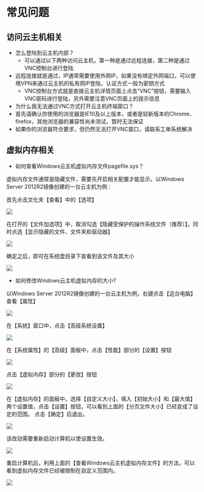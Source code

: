 # 常见问题

## 访问云主机相关

* 怎么登陆到云主机内部？
  * 可以通过以下两种访问云主机，第一种是通过远程连接，第二种是通过VNC控制台进行登陆
* 远程连接就是通过，IP通常需要使用外网IP，如果没有绑定外网端口，可以使用VPN来通过云主机的私有网IP登陆，认证方式一般为密钥方式
  * VNC控制台方式就是直接云主机详情页面上点击“VNC”按钮，需要输入VNC密码进行登陆，另外需要注意VNC页面上的提示信息
* 为什么我无法通过VNC方式打开云主机终端窗口？
 * 首先请确认你使用的浏览器是IE10及以上版本，或者是较新版本的Chrome、firefox，其他浏览器的兼容性尚未测试，暂时无法保证
 * 如果你的浏览器符合要求，但仍然无法打开VNC窗口，请联系工单系统解决

## 虚拟内存相关

* 如何查看Windows云主机虚拟内存文件pagefile.sys？

虚拟内存文件通常是隐藏文件，需要先开启相关配置才能显示。以Windows Server 2012R2镜像创建的一台云主机为例：

首先点击文化夹【查看】中的【选项】

![](../image/Win主机_用户须知_虚拟内存须知1.png)

在打开的【文件加选项】中，取消勾选【隐藏受保护的操作系统文件（推荐）】，同时点选【显示隐藏的文件、文件夹和驱动器】

![](../image/Win主机_用户须知_虚拟内存须知2.png)

确定之后，即可在系统盘目录下查看到该文件及其大小

![](../image/Win主机_用户须知_虚拟内存须知3.png)

* 如何修改Windows云主机虚拟内存的大小?

以Windows Server 2012R2镜像创建的一台云主机为例，右键点击【这台电脑】查看【属性】

![](../image/Win主机_常见问题_虚拟内存问题1.png)

在【系统】窗口中，点击【高级系统设置】

![](../image/Win主机_常见问题_虚拟内存问题2.png)

在【系统属性】的【高级】面板中，点击【性能】部分的【设置】按钮

![](../image/Win主机_常见问题_虚拟内存问题3.png)

点击【虚拟内存】部分的【更改】按钮

![](../image/Win主机_常见问题_虚拟内存问题4.png)

在【虚拟内存】的面板中，选择【自定义大小】，填入【初始大小】和【最大值】两个设置值，点击【设置】按钮，可以看到上面的【分页文件大小】已经变成了设定的范围。
点击【确定】后退出。

![](../image/Win主机_常见问题_虚拟内存问题5.png)

该改动需要重新启动计算机以使设置生效。

![](../image/Win主机_常见问题_虚拟内存问题6.png)

重启计算机后，利用上面的【查看Windows云主机虚拟内存文件】的方法，可以看到虚拟内存文件已经被限制在自定义范围内。

![](../image/Win主机_常见问题_虚拟内存问题8.png)
